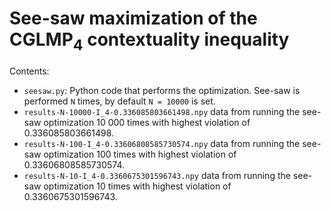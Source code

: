 # See-saw maximization of the CGLMP<sub>4</sub> contextuality inequality

Contents:

- `seesaw.py`: Python code that performs the optimization. See-saw is performed `N` times, by default `N = 10000` is set.
- `results-N-10000-I_4-0.336085803661498.npy` data from running the see-saw optimization 10 000 times with highest violation of 0.336085803661498.
- `results-N-100-I_4-0.33606808585730574.npy` data from running the see-saw optimization 100 times with highest violation of 0.33606808585730574.
- `results-N-10-I_4-0.3360675301596743.npy` data from running the see-saw optimization 10 times with highest violation of 0.3360675301596743.
